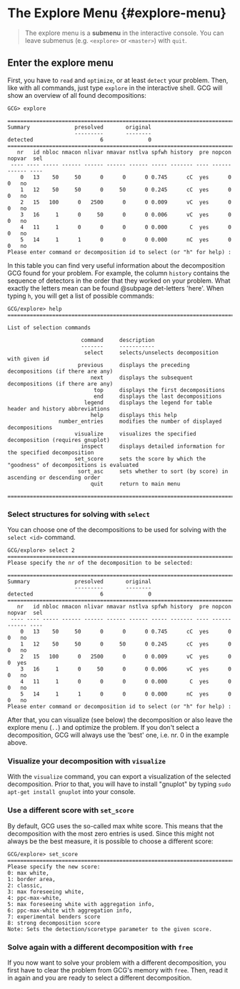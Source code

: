 # The Explore Menu {#explore-menu}
> The explore menu is a **submenu** in the interactive console.
> You can leave submenus (e.g. `<explore>` or `<master>`) with `quit`.

## Enter the explore menu
First, you have to `read` and `optimize`, or at least `detect` your problem. Then, like with all commands, just type `explore` in the interactive shell. GCG will show
an overview of all found decompositions:
```
GCG> explore

==================================================================================
Summary              presolved       original
                     ---------       --------
detected                     6              0
==================================================================================
   nr   id nbloc nmacon nlivar nmavar nstlva spfwh history  pre nopcon nopvar  sel
 ---- ---- ----- ------ ------ ------ ------ ----- ------- ---- ------ ------ ----
    0   13    50     50      0      0      0 0.745      cC  yes      0      0   no
    1   12    50     50      0     50      0 0.245      cC  yes      0      0   no
    2   15   100      0   2500      0      0 0.009      vC  yes      0      0   no
    3   16     1      0     50      0      0 0.006      vC  yes      0      0   no
    4   11     1      0      0      0      0 0.000       C  yes      0      0   no
    5   14     1      1      0      0      0 0.000      nC  yes      0      0   no
Please enter command or decomposition id to select (or "h" for help) :
```
In this table you can find very useful information about the decomposition GCG found
for your problem. For example, the column `history` contains the sequence of detectors
in the order that they worked on your problem. What exactly the letters mean can
be found @subpage det-letters 'here'.
When typing `h`, you will get a list of possible commands:
```
GCG/explore> help
==================================================================================

List of selection commands

                       command     description
                       -------     -----------
                        select     selects/unselects decomposition with given id
                      previous     displays the preceding decompositions (if there are any)
                          next     displays the subsequent decompositions (if there are any)
                           top     displays the first decompositions
                           end     displays the last decompositions
                        legend     displays the legend for table header and history abbreviations
                          help     displays this help
                number_entries     modifies the number of displayed decompositions
                     visualize     visualizes the specified decomposition (requires gnuplot)
                       inspect     displays detailed information for the specified decomposition
                     set_score     sets the score by which the "goodness" of decompositions is evaluated
                      sort_asc     sets whether to sort (by score) in ascending or descending order
                          quit     return to main menu

==================================================================================
```

### Select structures for solving with `select`
You can choose one of the decompositions to
be used for solving with the `select <id>` command.
```
GCG/explore> select 2
==================================================================================
Please specify the nr of the decomposition to be selected:

==================================================================================
Summary              presolved       original
                     ---------       --------
detected                     6              0
==================================================================================
   nr   id nbloc nmacon nlivar nmavar nstlva spfwh history  pre nopcon nopvar  sel
 ---- ---- ----- ------ ------ ------ ------ ----- ------- ---- ------ ------ ----
    0   13    50     50      0      0      0 0.745      cC  yes      0      0   no
    1   12    50     50      0     50      0 0.245      cC  yes      0      0   no
    2   15   100      0   2500      0      0 0.009      vC  yes      0      0  yes
    3   16     1      0     50      0      0 0.006      vC  yes      0      0   no
    4   11     1      0      0      0      0 0.000       C  yes      0      0   no
    5   14     1      1      0      0      0 0.000      nC  yes      0      0   no
Please enter command or decomposition id to select (or "h" for help) :

```
After that, you can visualize (see below) the decomposition or also leave the
explore menu (`..`) and optimize the problem. If you don't select a decomposition,
GCG will always use the 'best' one, i.e. nr. 0 in the example above.

### Visualize your decomposition with `visualize`
With the `visualize` command, you can export a visualization of the selected
decomposition. Prior to that, you will have to install "gnuplot" by typing
`sudo apt-get install gnuplot` into your console.

### Use a different score with `set_score`
By default, GCG uses the so-called max white score. This means that the decomposition with the most zero entries is used. Since this might not always be the best measure, it is possible to choose a different score:
```
GCG/explore> set_score
==================================================================================
Please specify the new score:
0: max white,
1: border area,
2: classic,
3: max foreseeing white,
4: ppc-max-white,
5: max foreseeing white with aggregation info,
6: ppc-max-white with aggregation info,
7: experimental benders score
8: strong decomposition score
Note: Sets the detection/scoretype parameter to the given score.
```

### Solve again with a different decomposition with `free`
If you now want to solve your problem with a different decomposition, you first have to
clear the problem from GCG's memory with `free`. Then, read it in again and you are ready to select a different decomposition.
